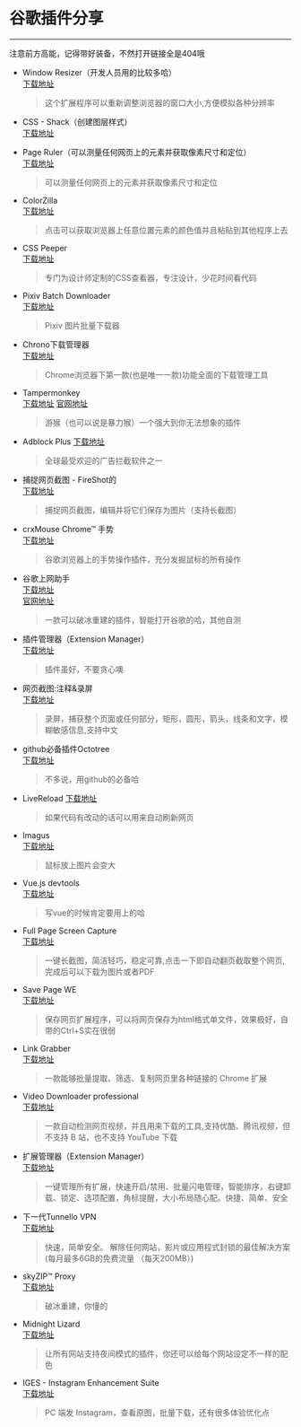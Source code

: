 # 谷歌插件分享
---
注意前方高能，记得带好装备，不然打开链接全是404哦

- Window Resizer（开发人员用的比较多哈）   
  [下载地址](https://chrome.google.com/webstore/detail/window-resizer/kkelicaakdanhinjdeammmilcgefonfh)   
  > 这个扩展程序可以重新调整浏览器的窗口大小,方便模拟各种分辨率

- CSS - Shack（创建图层样式）   
  [下载地址](https://chrome.google.com/webstore/detail/css-shack/geiccgjkigajaicecnhdokggninehdlp)     

- Page Ruler（可以测量任何网页上的元素并获取像素尺寸和定位）  
  [下载地址](https://chrome.google.com/webstore/detail/page-ruler/emliamioobfffbgcfdchabfibonehkme)   
  > 可以测量任何网页上的元素并获取像素尺寸和定位

- ColorZilla   
  [下载地址](https://chrome.google.com/webstore/detail/colorzilla/bhlhnicpbhignbdhedgjhgdocnmhomnp)   
  > 点击可以获取浏览器上任意位置元素的颜色值并且粘贴到其他程序上去

- CSS Peeper   
  [下载地址](https://chrome.google.com/webstore/detail/css-peeper/mbnbehikldjhnfehhnaidhjhoofhpehk)   
  > 专门为设计师定制的CSS查看器，专注设计，少花时间看代码

- Pixiv Batch Downloader   
  [下载地址](https://chrome.google.com/webstore/detail/pixiv-batch-downloader/hfgoikdmppghehigkckknikdgdcjbfpl)   
  > Pixiv 图片批量下载器

- Chrono下载管理器   
  [下载地址](https://chrome.google.com/webstore/detail/chrono-download-manager/mciiogijehkdemklbdcbfkefimifhecn)   
  > Chrome浏览器下第一款(也是唯一一款)功能全面的下载管理工具

- Tampermonkey   
  [下载地址](https://chrome.google.com/webstore/detail/tampermonkey/dhdgffkkebhmkfjojejmpbldmpobfkfo)
  [官网地址](https://tampermonkey.net/)   
  > 游猴（也可以说是暴力猴）一个强大到你无法想象的插件

- Adblock Plus
  [下载地址](https://chrome.google.com/webstore/detail/adblock-plus/cfhdojbkjhnklbpkdaibdccddilifddb)   
  > 全球最受欢迎的广告拦截软件之一

- 捕捉网页截图 - FireShot的   
  [下载地址](https://chrome.google.com/webstore/detail/take-webpage-screenshots/mcbpblocgmgfnpjjppndjkmgjaogfceg)   
  > 捕捉网页截图，编辑并将它们保存为图片（支持长截图）

- crxMouse Chrome™ 手势   
  [下载地址](https://chrome.google.com/webstore/detail/crxmouse-chrome-gestures/jlgkpaicikihijadgifklkbpdajbkhjo)   
  > 谷歌浏览器上的手势操作插件，充分发掘鼠标的所有操作

- 谷歌上网助手   
  [下载地址](https://chrome.google.com/webstore/detail/%E8%B0%B7%E6%AD%8C%E4%B8%8A%E7%BD%91%E5%8A%A9%E6%89%8B/nonmafimegllfoonjgplbabhmgfanaka?hl=zh-CN)   
  [官网地址](http://googlehelper.net/)   
  > 一款可以破冰重建的插件，智能打开谷歌的哈，其他自测

- 插件管理器（Extension Manager）   
  [下载地址](https://chrome.google.com/webstore/detail/extension-manager/gjldcdngmdknpinoemndlidpcabkggco)   
  > 插件虽好，不要贪心噢

- 网页截图:注释&录屏   
  [下载地址](https://chrome.google.com/webstore/detail/awesome-screenshot-screen/nlipoenfbbikpbjkfpfillcgkoblgpmj)   
  > 录屏，捕获整个页面或任何部分，矩形，圆形，箭头，线条和文字，模糊敏感信息,支持中文

- github必备插件Octotree   
  [下载地址](https://chrome.google.com/webstore/detail/octotree/bkhaagjahfmjljalopjnoealnfndnagc)   
  > 不多说，用github的必备哈

- LiveReload
  [下载地址](https://chrome.google.com/webstore/search/LiveReload)   
  >  如果代码有改动的话可以用来自动刷新网页

- Imagus   
  [下载地址](https://chrome.google.com/webstore/detail/imagus/immpkjjlgappgfkkfieppnmlhakdmaab)   
  > 鼠标放上图片会变大

- Vue.js devtools   
  [下载地址](https://chrome.google.com/webstore/detail/vuejs-devtools/nhdogjmejiglipccpnnnanhbledajbpd)   
  > 写vue的时候肯定要用上的哈

- Full Page Screen Capture   
  [下载地址](https://chrome.google.com/webstore/detail/full-page-screen-capture/fdpohaocaechififmbbbbbknoalclacl)   
  > 一键长截图，简洁轻巧，稳定可靠,点击一下即自动翻页截取整个网页,完成后可以下载为图片或者PDF

- Save Page WE   
  [下载地址](https://chrome.google.com/webstore/detail/save-page-we/dhhpefjklgkmgeafimnjhojgjamoafof)   
  > 保存网页扩展程序，可以将网页保存为html格式单文件，效果极好，自带的Ctrl+S实在很弱   

- Link Grabber   
  [下载地址](https://chrome.google.com/webstore/detail/link-grabber/caodelkhipncidmoebgbbeemedohcdma)   
  > 一款能够批量提取、筛选、复制网页里各种链接的 Chrome 扩展   

- Video Downloader professional   
  [下载地址](https://chrome.google.com/webstore/detail/video-downloader-professi/kmdldgcmokdpmacblnehppgkjphcbpnn)   
  > 一款自动检测网页视频，并且用来下载的工具,支持优酷、腾讯视频，但不支持 B 站，也不支持 YouTube 下载

- 扩展管理器（Extension Manager）   
  [下载地址](https://chrome.google.com/webstore/detail/extension-manager/gjldcdngmdknpinoemndlidpcabkggco)   
  > 一键管理所有扩展，快速开启/禁用、批量闪电管理，智能排序，右键卸载、锁定、选项配置，角标提醒，大小布局随心配。快捷、简单、安全

- 下一代Tunnello VPN   
  [下载地址](https://chrome.google.com/webstore/detail/tunnello-vpn-unblock-ultr/hoapmlpnmpaehilehggglehfdlnoegck)    
  > 快速，简单安全。 解除任何网站，影片或应用程式封锁的最佳解决方案(每月最多6GB的免费流量 （每天200MB）)

- skyZIP™ Proxy   
  [下载地址](https://chrome.google.com/webstore/detail/skyzip-proxy/hbgknjagaclofapkgkeapamhmglnbphi)   
  > 破冰重建，你懂的

- Midnight Lizard   
  [下载地址](https://chrome.google.com/webstore/detail/midnight-lizard/pbnndmlekkboofhnbonilimejonapojg)   
  > 让所有网站支持夜间模式的插件，你还可以给每个网站设定不一样的配色

- IGES - Instagram Enhancement Suite   
  [下载地址](https://chrome.google.com/webstore/detail/iges-instagram-enhancemen/lnigkkkfibaajfgcbddjmfjpjpmhhmig)   
  > PC 端发 Instagram，查看原图，批量下载，还有很多体验优化点




